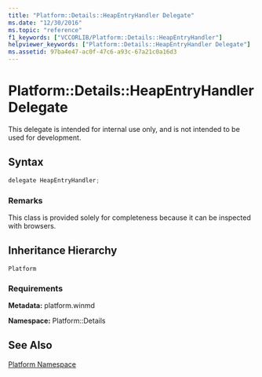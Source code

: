 ```yaml
---
title: "Platform::Details::HeapEntryHandler Delegate"
ms.date: "12/30/2016"
ms.topic: "reference"
f1_keywords: ["VCCORLIB/Platform::Details::HeapEntryHandler"]
helpviewer_keywords: ["Platform::Details::HeapEntryHandler Delegate"]
ms.assetid: 97ba4e47-ac0f-47c6-a93c-67a21c0a16d3
---
```

# Platform::Details::HeapEntryHandler Delegate

This delegate is intended for internal use only, and is not intended to be used for development.

## Syntax

```cpp
delegate HeapEntryHandler;
```

### Remarks

This class is provided solely for completeness because it can be inspected with browsers.

## Inheritance Hierarchy

`Platform`

### Requirements

**Metadata:** platform.winmd

**Namespace:** Platform::Details

## See Also

[Platform Namespace](platform-namespace-c-cx.md)